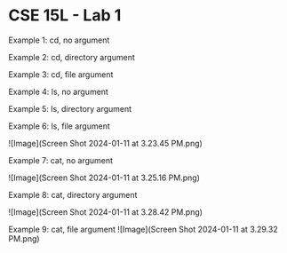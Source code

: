 # CSE 15L - Lab 1
Example 1: cd, no argument

Example 2: cd, directory argument

Example 3: cd, file argument

Example 4: ls, no argument

Example 5: ls, directory argument

Example 6: ls, file argument

![Image](Screen Shot 2024-01-11 at 3.23.45 PM.png)


Example 7: cat, no argument

![Image](Screen Shot 2024-01-11 at 3.25.16 PM.png)


Example 8: cat, directory argument

![Image](Screen Shot 2024-01-11 at 3.28.42 PM.png)


Example 9: cat, file argument
![Image](Screen Shot 2024-01-11 at 3.29.32 PM.png)
